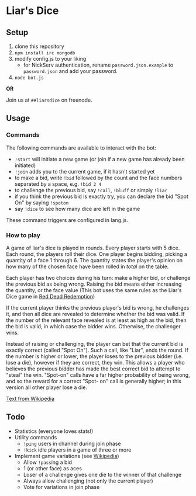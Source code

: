 Liar's Dice
===========

Setup
-----

1. clone this repository
2. `npm install irc mongodb`
3. modify config.js to your liking
   - for NickServ authentication, rename `password.json.example` to `password.json` and add your password.
4. `node bot.js`

**OR**

Join us at `##liarsdice` on freenode.

Usage
-----

### Commands

The following commands are available to interact with the bot:

 * `!start` will initiate a new game (or join if a new game has already been initiated)
 * `!join` adds you to the current game, if it hasn't started yet
 * to make a bid, write `!bid` followed by the count and the face numbers separated by a space, e.g. `!bid 2 4`
 * to challenge the previous bid, say `!call`, `!bluff` or simply `!liar`
 * if you think the previous bid is exactly try, you can declare the bid "Spot On" by saying `!spoton`
 * say `!dice` to see how many dice are left in the game

These command triggers are configured in lang.js.

### How to play

A game of liar's dice is played in rounds. Every player starts with 5 dice. Each round, the players roll their dice. One player
begins bidding, picking a quantity of a face 1 through 6. The quantity states the player's opinion on how many of the chosen
face have been rolled in *total* on the table.

Each player has two choices during his turn: make a higher bid, or challenge the previous bid as being wrong. Raising the bid
means either increasing the quantity, or the face value (This bot uses the same rules as the Liar's Dice game in [Red Dead
Redemption](http://en.wikipedia.org/wiki/Red_Dead_Redemption))

If the current player thinks the previous player's bid is wrong, he challenges it, and then all dice are revealed to determine
whether the bid was valid. If the number of the relevant face revealed is at least as high as the bid, then the bid is valid, in
which case the bidder wins. Otherwise, the challenger wins.

Instead of raising or challenging, the player can bet that the current bid is exactly correct (called "Spot On"). Such a call,
like "Liar", ends the round. If the number is higher or lower, the player loses to the previous bidder (i.e. lose a die),
however if they are correct, they win. This allows a player who believes the previous bidder has made the best correct bid to
attempt to "steal" the win. "Spot-on" calls have a far higher probability of being wrong, and so the reward for a correct "Spot-
on" call is generally higher; in this version all other player lose a die.

[Text from Wikipedia](http://en.wikipedia.org/wiki/Liar's_dice)

Todo
----

 * Statistics (everyone loves stats!)
 * Utility commands
   * `!ping` users in channel during join phase
   * `!kick` idle players in a game of three or more
 * Implement game variations (see [Wikipedia](http://en.wikipedia.org/wiki/Liar's_dice#Variants))
   * Allow `!pass`ing a bid
   * 1 (or other face) as aces
   * Loser of a challenge gives one die to the winner of that challenge
   * Always allow challenging (not only the current player)
   * Vote for variations in join phase
